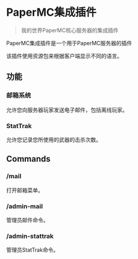 # PaperMC集成插件
> 我的世界PaperMC核心服务器的集成插件

PaperMC集成插件是一个用于PaperMC服务器的插件

该插件使用资源包来根据客户端显示不同的语言。

## 功能
### 邮箱系统
允许您向服务器玩家发送电子邮件，包括离线玩家。

### StatTrak
允许您记录您所使用的武器的击杀次数。

## Commands
### /mail
打开邮箱菜单。

### /admin-mail
管理员邮件命令。

### /admin-stattrak
管理员StatTrak命令。
